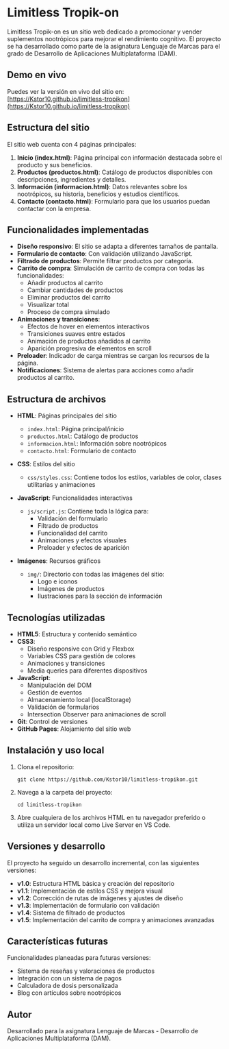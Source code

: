 # Limitless Tropik-on

Limitless Tropik-on es un sitio web dedicado a promocionar y vender suplementos nootrópicos para mejorar el rendimiento cognitivo. El proyecto se ha desarrollado como parte de la asignatura Lenguaje de Marcas para el grado de Desarrollo de Aplicaciones Multiplataforma (DAM).

## Demo en vivo

Puedes ver la versión en vivo del sitio en: [https://Kstor10.github.io/limitless-tropikon](https://Kstor10.github.io/limitless-tropikon)

## Estructura del sitio

El sitio web cuenta con 4 páginas principales:

1. **Inicio (index.html)**: Página principal con información destacada sobre el producto y sus beneficios.
2. **Productos (productos.html)**: Catálogo de productos disponibles con descripciones, ingredientes y detalles.
3. **Información (informacion.html)**: Datos relevantes sobre los nootrópicos, su historia, beneficios y estudios científicos.
4. **Contacto (contacto.html)**: Formulario para que los usuarios puedan contactar con la empresa.

## Funcionalidades implementadas

- **Diseño responsivo**: El sitio se adapta a diferentes tamaños de pantalla.
- **Formulario de contacto**: Con validación utilizando JavaScript.
- **Filtrado de productos**: Permite filtrar productos por categoría.
- **Carrito de compra**: Simulación de carrito de compra con todas las funcionalidades:
  - Añadir productos al carrito
  - Cambiar cantidades de productos
  - Eliminar productos del carrito
  - Visualizar total
  - Proceso de compra simulado
- **Animaciones y transiciones**: 
  - Efectos de hover en elementos interactivos
  - Transiciones suaves entre estados
  - Animación de productos añadidos al carrito
  - Aparición progresiva de elementos en scroll
- **Preloader**: Indicador de carga mientras se cargan los recursos de la página.
- **Notificaciones**: Sistema de alertas para acciones como añadir productos al carrito.

## Estructura de archivos

- **HTML**: Páginas principales del sitio
  - `index.html`: Página principal/inicio
  - `productos.html`: Catálogo de productos
  - `informacion.html`: Información sobre nootrópicos
  - `contacto.html`: Formulario de contacto

- **CSS**: Estilos del sitio
  - `css/styles.css`: Contiene todos los estilos, variables de color, clases utilitarias y animaciones

- **JavaScript**: Funcionalidades interactivas
  - `js/script.js`: Contiene toda la lógica para:
    - Validación del formulario
    - Filtrado de productos
    - Funcionalidad del carrito
    - Animaciones y efectos visuales
    - Preloader y efectos de aparición

- **Imágenes**: Recursos gráficos
  - `img/`: Directorio con todas las imágenes del sitio:
    - Logo e iconos
    - Imágenes de productos
    - Ilustraciones para la sección de información

## Tecnologías utilizadas

- **HTML5**: Estructura y contenido semántico
- **CSS3**: 
  - Diseño responsive con Grid y Flexbox
  - Variables CSS para gestión de colores
  - Animaciones y transiciones
  - Media queries para diferentes dispositivos
- **JavaScript**: 
  - Manipulación del DOM
  - Gestión de eventos
  - Almacenamiento local (localStorage)
  - Validación de formularios
  - Intersection Observer para animaciones de scroll
- **Git**: Control de versiones
- **GitHub Pages**: Alojamiento del sitio web

## Instalación y uso local

1. Clona el repositorio:
   ```
   git clone https://github.com/Kstor10/limitless-tropikon.git
   ```
2. Navega a la carpeta del proyecto:
   ```
   cd limitless-tropikon
   ```
3. Abre cualquiera de los archivos HTML en tu navegador preferido o utiliza un servidor local como Live Server en VS Code.

## Versiones y desarrollo

El proyecto ha seguido un desarrollo incremental, con las siguientes versiones:
- **v1.0**: Estructura HTML básica y creación del repositorio
- **v1.1**: Implementación de estilos CSS y mejora visual
- **v1.2**: Corrección de rutas de imágenes y ajustes de diseño
- **v1.3**: Implementación de formulario con validación
- **v1.4**: Sistema de filtrado de productos
- **v1.5**: Implementación del carrito de compra y animaciones avanzadas

## Características futuras

Funcionalidades planeadas para futuras versiones:
- Sistema de reseñas y valoraciones de productos
- Integración con un sistema de pagos
- Calculadora de dosis personalizada
- Blog con artículos sobre nootrópicos

## Autor

Desarrollado para la asignatura Lenguaje de Marcas - Desarrollo de Aplicaciones Multiplataforma (DAM). 